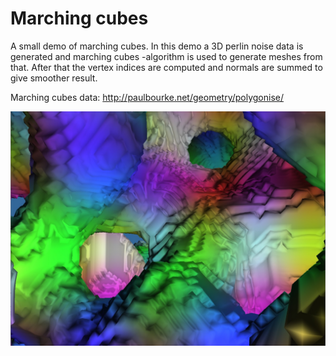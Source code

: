 # Marching cubes

A small demo of marching cubes. In this demo a 3D perlin noise data is generated and marching cubes -algorithm is used to generate meshes from that. After that the vertex indices are computed and normals are summed to give smoother result.

Marching cubes data: http://paulbourke.net/geometry/polygonise/

![marching](marching.jpeg?raw=true "marching")
